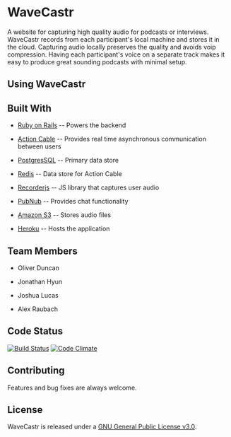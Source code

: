 # WaveCastr

A website for capturing high quality audio for podcasts or interviews. WaveCastr records from each participant's local machine and stores it in the cloud. Capturing audio locally preserves the quality and avoids voip compression. Having each participant's voice on a separate track makes it easy to produce great sounding podcasts with minimal setup.

## Using WaveCastr



## Built With

* [Ruby on Rails](https://github.com/rails/rails) -- Powers the backend

* [Action Cable](https://github.com/rails/rails/tree/master/actioncable) -- Provides real time asynchronous communication between users

* [PostgresSQL](https://www.postgresql.org/) -- Primary data store

* [Redis](https://redis.io/) -- Data store for Action Cable

* [Recorderjs](https://github.com/chris-rudmin/Recorderjs) -- JS library that captures user audio

* [PubNub](https://www.pubnub.com/) -- Provides chat functionality

* [Amazon S3](https://aws.amazon.com/s3/) -- Stores audio files

* [Heroku](https://www.heroku.com/) -- Hosts the application

<!-- ## Screenshots -->

## Team Members

* Oliver Duncan

* Jonathan Hyun

* Joshua Lucas

* Alex Raubach


## Code Status

[![Build Status](https://travis-ci.org/Antigrapist/WaveCastr.svg?branch=master)](https://travis-ci.org/Antigrapist/WaveCastr)
[![Code Climate](https://codeclimate.com/github/Antigrapist/WaveCastr/badges/gpa.svg)](https://codeclimate.com/github/Antigrapist/WaveCastr)

## Contributing

Features and bug fixes are always welcome.

## License

WaveCastr is released under a [GNU General Public License v3.0](/license.txt).
